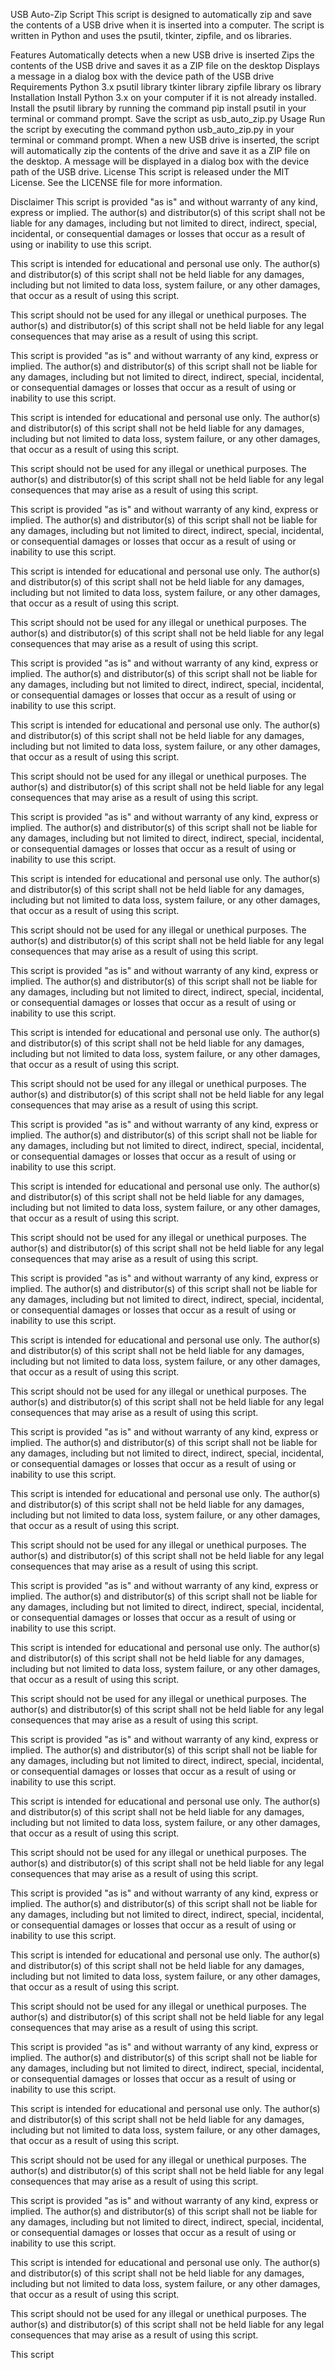 USB Auto-Zip Script
This script is designed to automatically zip and save the contents of a USB drive when it is inserted into a computer. The script is written in Python and uses the psutil, tkinter, zipfile, and os libraries.

Features
Automatically detects when a new USB drive is inserted
Zips the contents of the USB drive and saves it as a ZIP file on the desktop
Displays a message in a dialog box with the device path of the USB drive
Requirements
Python 3.x
psutil library
tkinter library
zipfile library
os library
Installation
Install Python 3.x on your computer if it is not already installed.
Install the psutil library by running the command pip install psutil in your terminal or command prompt.
Save the script as usb_auto_zip.py
Usage
Run the script by executing the command python usb_auto_zip.py in your terminal or command prompt.
When a new USB drive is inserted, the script will automatically zip the contents of the drive and save it as a ZIP file on the desktop.
A message will be displayed in a dialog box with the device path of the USB drive.
License
This script is released under the MIT License. See the LICENSE file for more information.

Disclaimer
This script is provided "as is" and without warranty of any kind, express or implied. The author(s) and distributor(s) of this script shall not be liable for any damages, including but not limited to direct, indirect, special, incidental, or consequential damages or losses that occur as a result of using or inability to use this script.

This script is intended for educational and personal use only. The author(s) and distributor(s) of this script shall not be held liable for any damages, including but not limited to data loss, system failure, or any other damages, that occur as a result of using this script.

This script should not be used for any illegal or unethical purposes. The author(s) and distributor(s) of this script shall not be held liable for any legal consequences that may arise as a result of using this script.

This script is provided "as is" and without warranty of any kind, express or implied. The author(s) and distributor(s) of this script shall not be liable for any damages, including but not limited to direct, indirect, special, incidental, or consequential damages or losses that occur as a result of using or inability to use this script.

This script is intended for educational and personal use only. The author(s) and distributor(s) of this script shall not be held liable for any damages, including but not limited to data loss, system failure, or any other damages, that occur as a result of using this script.

This script should not be used for any illegal or unethical purposes. The author(s) and distributor(s) of this script shall not be held liable for any legal consequences that may arise as a result of using this script.

This script is provided "as is" and without warranty of any kind, express or implied. The author(s) and distributor(s) of this script shall not be liable for any damages, including but not limited to direct, indirect, special, incidental, or consequential damages or losses that occur as a result of using or inability to use this script.

This script is intended for educational and personal use only. The author(s) and distributor(s) of this script shall not be held liable for any damages, including but not limited to data loss, system failure, or any other damages, that occur as a result of using this script.

This script should not be used for any illegal or unethical purposes. The author(s) and distributor(s) of this script shall not be held liable for any legal consequences that may arise as a result of using this script.

This script is provided "as is" and without warranty of any kind, express or implied. The author(s) and distributor(s) of this script shall not be liable for any damages, including but not limited to direct, indirect, special, incidental, or consequential damages or losses that occur as a result of using or inability to use this script.

This script is intended for educational and personal use only. The author(s) and distributor(s) of this script shall not be held liable for any damages, including but not limited to data loss, system failure, or any other damages, that occur as a result of using this script.

This script should not be used for any illegal or unethical purposes. The author(s) and distributor(s) of this script shall not be held liable for any legal consequences that may arise as a result of using this script.

This script is provided "as is" and without warranty of any kind, express or implied. The author(s) and distributor(s) of this script shall not be liable for any damages, including but not limited to direct, indirect, special, incidental, or consequential damages or losses that occur as a result of using or inability to use this script.

This script is intended for educational and personal use only. The author(s) and distributor(s) of this script shall not be held liable for any damages, including but not limited to data loss, system failure, or any other damages, that occur as a result of using this script.

This script should not be used for any illegal or unethical purposes. The author(s) and distributor(s) of this script shall not be held liable for any legal consequences that may arise as a result of using this script.

This script is provided "as is" and without warranty of any kind, express or implied. The author(s) and distributor(s) of this script shall not be liable for any damages, including but not limited to direct, indirect, special, incidental, or consequential damages or losses that occur as a result of using or inability to use this script.

This script is intended for educational and personal use only. The author(s) and distributor(s) of this script shall not be held liable for any damages, including but not limited to data loss, system failure, or any other damages, that occur as a result of using this script.

This script should not be used for any illegal or unethical purposes. The author(s) and distributor(s) of this script shall not be held liable for any legal consequences that may arise as a result of using this script.

This script is provided "as is" and without warranty of any kind, express or implied. The author(s) and distributor(s) of this script shall not be liable for any damages, including but not limited to direct, indirect, special, incidental, or consequential damages or losses that occur as a result of using or inability to use this script.

This script is intended for educational and personal use only. The author(s) and distributor(s) of this script shall not be held liable for any damages, including but not limited to data loss, system failure, or any other damages, that occur as a result of using this script.

This script should not be used for any illegal or unethical purposes. The author(s) and distributor(s) of this script shall not be held liable for any legal consequences that may arise as a result of using this script.

This script is provided "as is" and without warranty of any kind, express or implied. The author(s) and distributor(s) of this script shall not be liable for any damages, including but not limited to direct, indirect, special, incidental, or consequential damages or losses that occur as a result of using or inability to use this script.

This script is intended for educational and personal use only. The author(s) and distributor(s) of this script shall not be held liable for any damages, including but not limited to data loss, system failure, or any other damages, that occur as a result of using this script.

This script should not be used for any illegal or unethical purposes. The author(s) and distributor(s) of this script shall not be held liable for any legal consequences that may arise as a result of using this script.

This script is provided "as is" and without warranty of any kind, express or implied. The author(s) and distributor(s) of this script shall not be liable for any damages, including but not limited to direct, indirect, special, incidental, or consequential damages or losses that occur as a result of using or inability to use this script.

This script is intended for educational and personal use only. The author(s) and distributor(s) of this script shall not be held liable for any damages, including but not limited to data loss, system failure, or any other damages, that occur as a result of using this script.

This script should not be used for any illegal or unethical purposes. The author(s) and distributor(s) of this script shall not be held liable for any legal consequences that may arise as a result of using this script.

This script is provided "as is" and without warranty of any kind, express or implied. The author(s) and distributor(s) of this script shall not be liable for any damages, including but not limited to direct, indirect, special, incidental, or consequential damages or losses that occur as a result of using or inability to use this script.

This script is intended for educational and personal use only. The author(s) and distributor(s) of this script shall not be held liable for any damages, including but not limited to data loss, system failure, or any other damages, that occur as a result of using this script.

This script should not be used for any illegal or unethical purposes. The author(s) and distributor(s) of this script shall not be held liable for any legal consequences that may arise as a result of using this script.

This script is provided "as is" and without warranty of any kind, express or implied. The author(s) and distributor(s) of this script shall not be liable for any damages, including but not limited to direct, indirect, special, incidental, or consequential damages or losses that occur as a result of using or inability to use this script.

This script is intended for educational and personal use only. The author(s) and distributor(s) of this script shall not be held liable for any damages, including but not limited to data loss, system failure, or any other damages, that occur as a result of using this script.

This script should not be used for any illegal or unethical purposes. The author(s) and distributor(s) of this script shall not be held liable for any legal consequences that may arise as a result of using this script.

This script is provided "as is" and without warranty of any kind, express or implied. The author(s) and distributor(s) of this script shall not be liable for any damages, including but not limited to direct, indirect, special, incidental, or consequential damages or losses that occur as a result of using or inability to use this script.

This script is intended for educational and personal use only. The author(s) and distributor(s) of this script shall not be held liable for any damages, including but not limited to data loss, system failure, or any other damages, that occur as a result of using this script.

This script should not be used for any illegal or unethical purposes. The author(s) and distributor(s) of this script shall not be held liable for any legal consequences that may arise as a result of using this script.

This script is provided "as is" and without warranty of any kind, express or implied. The author(s) and distributor(s) of this script shall not be liable for any damages, including but not limited to direct, indirect, special, incidental, or consequential damages or losses that occur as a result of using or inability to use this script.

This script is intended for educational and personal use only. The author(s) and distributor(s) of this script shall not be held liable for any damages, including but not limited to data loss, system failure, or any other damages, that occur as a result of using this script.

This script should not be used for any illegal or unethical purposes. The author(s) and distributor(s) of this script shall not be held liable for any legal consequences that may arise as a result of using this script.

This script is provided "as is" and without warranty of any kind, express or implied. The author(s) and distributor(s) of this script shall not be liable for any damages, including but not limited to direct, indirect, special, incidental, or consequential damages or losses that occur as a result of using or inability to use this script.

This script is intended for educational and personal use only. The author(s) and distributor(s) of this script shall not be held liable for any damages, including but not limited to data loss, system failure, or any other damages, that occur as a result of using this script.

This script should not be used for any illegal or unethical purposes. The author(s) and distributor(s) of this script shall not be held liable for any legal consequences that may arise as a result of using this script.

This script
